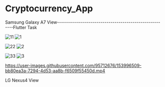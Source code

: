 # Cryptocurrency_App
Samsung Galaxy A7 View--------------------------------------------------------Flutter Task


![11](https://user-images.githubusercontent.com/95712676/153988265-1111b334-4e0b-4324-8fe9-84915f818f66.jpeg)
![1](https://user-images.githubusercontent.com/95712676/153988025-d81e0c8a-40b7-448f-8dc0-9ca006879150.png)

![22](https://user-images.githubusercontent.com/95712676/153988507-52e48fc9-f297-447e-8291-cc24e21b597f.jpeg)
![2](https://user-images.githubusercontent.com/95712676/153988583-c3a7098d-2f80-4479-a7fa-67c22a049ffa.png)

![33](https://user-images.githubusercontent.com/95712676/153989901-582357a4-2052-4fd8-aaf1-f43fae699c2f.jpeg)
![3](https://user-images.githubusercontent.com/95712676/153989929-8045577a-cce6-4839-aa39-013ca6bd8693.png)



https://user-images.githubusercontent.com/95712676/153996509-bb80ea3a-7294-4d53-aa8b-f6509f55450d.mp4

LG Nexus4 View

